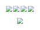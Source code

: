 <p align="center">
  <a><img src="https://img.shields.io/badge/-GO-0aa3c9?logo=GO&logoColor=ffffff&style=flat-square"/></a>
  <a><img src="https://img.shields.io/badge/-Python-366e9c?logo=Python&logoColor=ffffff&style=flat-square"/></a>
  <a><img src="https://img.shields.io/badge/-JavaScript-ac9137?logo=JavaScript&logoColor=ffffff&style=flat-square"/></a>
  <a><img src="https://img.shields.io/badge/-PHP-777bb3?logo=PHP&logoColor=ffffff&style=flat-square"/></a>
</p>

<p align="center">
  <img
    src="https://github-readme-stats.vercel.app/api/top-langs/?username=Astagnar&langs_count=9&line_height=35&theme=react&layout=compact&border_color=57a5fe"
  />
</p>

